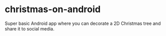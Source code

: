 # christmas-on-android
Super basic Android app where you can decorate a 2D Christmas tree and share it to social media.

